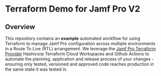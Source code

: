 # Terraform Demo for Jamf Pro V2

## Overview

This repository contains an **example** automated workflow for using Terraform to manage Jamf Pro configuration across multiple environments in a Route To Live (RTL) arrangement. We leverage the [Jamf Pro Terraform Provider](https://github.com/deploymenttheory/terraform-provider-jamfpro) Hashicorp Terraform Cloud Workspaces and Github Actions to automate the planning, application and release process of your changes - ensuring only tested, versioned and approved code reaches production in the same state it was tested in.

